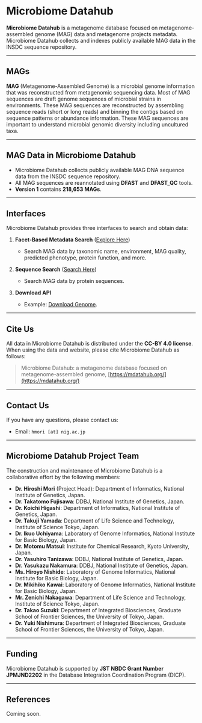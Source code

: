 # Microbiome Datahub

**Microbiome Datahub** is a metagenome database focused on metagenome-assembled genome (MAG) data and metagenome projects metadata. Microbiome Datahub collects and indexes publicly available MAG data in the INSDC sequence repository.

---

## MAGs

**MAG** (Metagenome-Assembled Genome) is a microbial genome information that was reconstructed from metagenomic sequencing data. Most of MAG sequences are draft genome sequences of microbial strains in environments. These MAG sequences are reconstructed by assembling sequence reads (short or long reads) and binning the contigs based on sequence patterns or abundance information. These MAG sequences are important to understand microbial genomic diversity including uncultured taxa.

---

## MAG Data in Microbiome Datahub

- Microbiome Datahub collects publicly available MAG DNA sequence data from the INSDC sequence repository.
- All MAG sequences are reannotated using **DFAST** and **DFAST_QC** tools.
- **Version 1** contains **218,653 MAGs**.

---

## Interfaces

Microbiome Datahub provides three interfaces to search and obtain data:

1. **Facet-Based Metadata Search** ([Explore Here](https://mdatahub.org/genomes))
   - Search MAG data by taxonomic name, environment, MAG quality, predicted phenotype, protein function, and more.

2. **Sequence Search** ([Search Here](https://pzlast.nig.ac.jp/pzlast/mag))
   - Search MAG data by protein sequences.

3. **Download API**
   - Example: [Download Genome](https://mdatahub.org/api/dl/sequence/genome/GCA_029762495.1).

---

## Cite Us

All data in Microbiome Datahub is distributed under the **CC-BY 4.0 license**. When using the data and website, please cite Microbiome Datahub as follows:

> Microbiome Datahub: a metagenome database focused on metagenome-assembled genome, [https://mdatahub.org/](https://mdatahub.org/)

---

## Contact Us

If you have any questions, please contact us:

- Email: `hmori [at] nig.ac.jp`

---

## Microbiome Datahub Project Team

The construction and maintenance of Microbiome Datahub is a collaborative effort by the following members:

- **Dr. Hiroshi Mori** (Project Head): Department of Informatics, National Institute of Genetics, Japan.
- **Dr. Takatomo Fujisawa**: DDBJ, National Institute of Genetics, Japan.
- **Dr. Koichi Higashi**: Department of Informatics, National Institute of Genetics, Japan.
- **Dr. Takuji Yamada**: Department of Life Science and Technology, Institute of Science Tokyo, Japan.
- **Dr. Ikuo Uchiyama**: Laboratory of Genome Informatics, National Institute for Basic Biology, Japan.
- **Dr. Motomu Matsui**: Institute for Chemical Research, Kyoto University, Japan.
- **Dr. Yasuhiro Tanizawa**: DDBJ, National Institute of Genetics, Japan.
- **Dr. Yasukazu Nakamura**: DDBJ, National Institute of Genetics, Japan.
- **Ms. Hiroyo Nishide**: Laboratory of Genome Informatics, National Institute for Basic Biology, Japan.
- **Dr. Mikihiko Kawai**: Laboratory of Genome Informatics, National Institute for Basic Biology, Japan.
- **Mr. Zenichi Nakagawa**: Department of Life Science and Technology, Institute of Science Tokyo, Japan.
- **Dr. Takao Suzuki**: Department of Integrated Biosciences, Graduate School of Frontier Sciences, the University of Tokyo, Japan.
- **Dr. Yuki Nishimura**: Department of Integrated Biosciences, Graduate School of Frontier Sciences, the University of Tokyo, Japan.

---

## Funding

Microbiome Datahub is supported by **JST NBDC Grant Number JPMJND2202** in the Database Integration Coordination Program (DICP).

---

## References

Coming soon.
